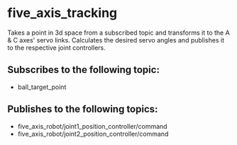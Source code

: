 # five_axis_tracking
Takes a point in 3d space from a subscribed topic and transforms it to the A & C axes' servo links. Calculates the desired servo angles and publishes it to the respective joint controllers.

## Subscribes to the following topic:
- ball_target_point

## Publishes to the following topics:
- five_axis_robot/joint1_position_controller/command
- five_axis_robot/joint2_position_controller/command
